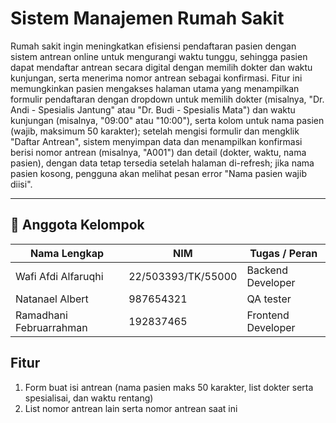 # Sistem Manajemen Rumah Sakit

Rumah sakit ingin meningkatkan efisiensi pendaftaran pasien dengan sistem antrean online untuk mengurangi waktu tunggu, sehingga pasien dapat mendaftar antrean secara digital dengan memilih dokter dan waktu kunjungan, serta menerima nomor antrean sebagai konfirmasi. Fitur ini memungkinkan pasien mengakses halaman utama yang menampilkan formulir pendaftaran dengan dropdown untuk memilih dokter (misalnya, "Dr. Andi - Spesialis Jantung" atau "Dr. Budi - Spesialis Mata") dan waktu kunjungan (misalnya, "09:00" atau "10:00"), serta kolom untuk nama pasien (wajib, maksimum 50 karakter); setelah mengisi formulir dan mengklik "Daftar Antrean", sistem menyimpan data dan menampilkan konfirmasi berisi nomor antrean (misalnya, "A001") dan detail (dokter, waktu, nama pasien), dengan data tetap tersedia setelah halaman di-refresh; jika nama pasien kosong, pengguna akan melihat pesan error "Nama pasien wajib diisi".

---

## 👥 Anggota Kelompok

| Nama Lengkap         | NIM             | Tugas / Peran              |
|----------------------|------------------|----------------------------|
| Wafi Afdi Alfaruqhi       | 22/503393/TK/55000        | Backend Developer         |
| Natanael Albert       | 987654321        | QA tester          |
| Ramadhani Februarrahman       | 192837465        | Frontend Developer  |

## Fitur

1. Form buat isi antrean (nama pasien maks 50 karakter, list dokter serta spesialisai, dan waktu rentang)
2. List nomor antrean lain serta nomor antrean saat ini